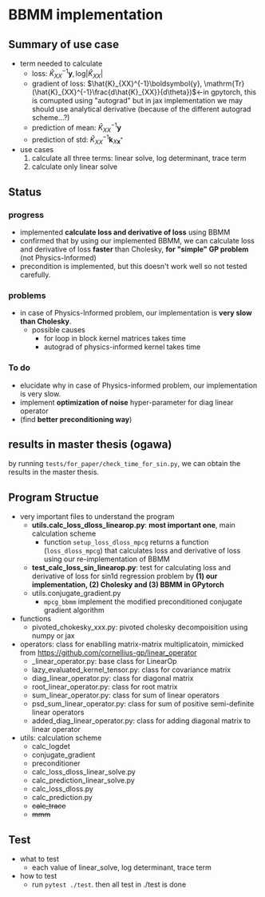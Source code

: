 # BBMM implementation

## Summary of use case
- term needed to calculate
    - loss: $\hat{K}_{XX}^{-1}\boldsymbol{y}, \mathrm{log}|\hat{K}_{XX}|$
    - gradient of loss: $\hat{K}_{XX}^{-1}\boldsymbol{y}, \mathrm{Tr}(\hat{K}_{XX}^{-1}\frac{d\hat{K}_{XX}}{d\theta})$←in gpytorch, this is comupted using "autograd" but in jax implementation we may should use analytical derivative (because of the different autograd scheme...?)
    - prediction of mean:  $\hat{K}_{XX}^{-1}\boldsymbol{y}$
    - prediction of std: $\hat{K}_{XX}^{-1}\boldsymbol{k}_{X\boldsymbol{x}^*}$
- use cases
    1. calculate all three terms: linear solve, log determinant, trace term
    2. calculate only linear solve

## Status
### progress
- implemented **calculate loss and derivative of loss** using BBMM
- confirmed that by using our implemented BBMM, we can calculate loss and derivative of loss **faster** than Cholesky, **for "simple" GP problem** (not Physics-Informed)
- precondition is implemented, but this doesn't work well so not tested carefully.
### problems
- in case of Physics-Informed problem, our implementation is **very slow than Cholesky**.
  - possible causes
    - for loop in block kernel matrices takes time
    - autograd of physics-informed kernel takes time
### To do
- elucidate why in case of Physics-informed problem, our implementation is very slow.
- implement **optimization of noise** hyper-parameter for diag linear operator
- (find **better preconditioning way**)

## results in master thesis (ogawa)
by running `tests/for_paper/check_time_for_sin.py`, we can obtain the results in the master thesis.

## Program Structue
- very important files to understand the program
  - **utils.calc_loss_dloss_linearop.py**: **most important one**, main calculation scheme
    - function `setup_loss_dloss_mpcg` returns a function (`loss_dloss_mpcg`) that calculates loss and derivative of loss using our re-implementation of BBMM
  - **test_calc_loss_sin_linearop.py**: test for calculating loss and derivative of loss for sin1d regression problem by **(1) our implementation, (2) Cholesky and (3) BBMM in GPytorch**
  - utils.conjugate_gradient.py
    - `mpcg_bbmm` implement the modified preconditioned conjugate gradient algorithm 
- functions
  - pivoted_chokesky_xxx.py: pivoted cholesky decompoisition using numpy or jax
- operators: class for enablling matrix-matrix multiplicatoin, mimicked from https://github.com/cornellius-gp/linear_operator
  - _linear_operator.py: base class for LinearOp
  - lazy_evaluated_kernel_tensor.py: class for covariance matrix
  - diag_linear_operator.py: class for diagonal matrix
  - root_linear_operator.py: class for root matrix
  - sum_linear_operator.py: class for sum of linear operators
  - psd_sum_linear_operator.py: class for sum of positive semi-definite linear operators
  - added_diag_linear_operator.py: class for adding diagonal matrix to linear operator
- utils: calculation scheme
  - calc_logdet
  - conjugate_gradient
  - preconditioner
  - calc_loss_dloss_linear_solve.py
  - calc_prediction_linear_solve.py
  - calc_loss_dloss.py
  - calc_prediction.py
  - ~~calc_trace~~
  - ~~mmm~~

## Test
- what to test
    - each value of linear_solve, log determinant, trace term
- how to test
    - run `pytest ./test`. then all test in ./test is done

<!--
### result of chekcing the component of loss
| problem setup                 | cond. number | linear_solve | log determinant | (trace term) | comment                                                             |
| ----------------------------- | ------------ | ------------ | --------------- | ------------ | ------------------------------------------------------------------- |
| max relative error            | --           | 1%           | 5%              | 5%           |                                                                     |
| random                        | 4.8          | .            | .               | .            |                                                                     |
| sin1d (large noise: 1e-03)    | 1.9e5        | .            | .               | .            |                                                                     |
| sin1d (small noise: 1e-06)    | 2.0e8        | .            | F               | .            | precondition didn't work probably because digonal is alredy maximum |
| sin1d x5 (small noise: 1e-06) | 1e6          | .            | .               | F            |                                                                     |

### result of optimizing trianing and prediction
| problem setup                | cond. # | $\theta$ bbmm | $\theta$ default | $\theta$ gpytorch | prediction accuracy       |
| ---------------------------- | ------- | ------------- | ---------------- | ----------------- | ------------------------- |
| sin x100(large eps)          | 7e2     | 0.14, 11.5    | 0.15, 10.8       | 0.19, 2.7         | OK                        |
| sin (large eps), 1000 points | 2e5     | 0.29, 0.14    | 0.32, 0.17       |                   | bbmm: 2e-3, default: 6e-5 |
| sin (small eps), 10 points   | 2e3     | 0.75, 2.1     | 0.73, 1.9        |                   | bbmm: 5e-5, default: 1e-4 |
| sin x100(small eps)          | 1e6     | 0.39, 2.39    | 0.13, 15.1       |                   | not perfect               |
-->

